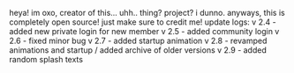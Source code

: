 heya! im oxo, creator of this... uhh.. thing? project? i dunno. anyways, this is completely open source! just make sure to credit me!
update logs:
v 2.4 - added new private login for new member
v 2.5 - added community login
v 2.6 - fixed minor bug
v 2.7 - added startup animation
v 2.8 - revamped animations and startup / added archive of older versions
v 2.9 - added random splash texts
